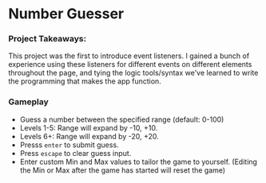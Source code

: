 # Number Guesser

### Project Takeaways:

This project was the first to introduce event listeners. I gained a bunch of experience using these listeners for different events on different elements throughout the page, and tying the logic tools/syntax we've learned to write the programming that makes the app function. 

### Gameplay
- Guess a number between the specified range (default: 0-100)
- Levels 1-5: Range will expand by -10, +10.
- Levels 6+: Range will expand by -20, +20.
- Presss `enter` to submit guess.
- Press `escape` to clear guess input.
- Enter custom Min and Max values to tailor the game to yourself. (Editing the Min or Max after the game has started will reset the game)
